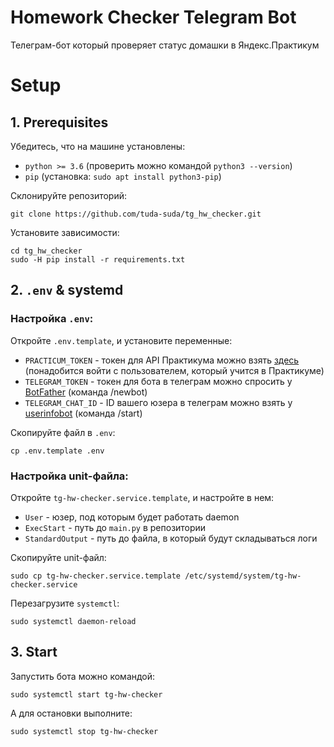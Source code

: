 # Homework Checker Telegram Bot
Телеграм-бот который проверяет статус домашки в Яндекс.Практикум

# Setup

## 1. Prerequisites
Убедитесь, что на машине установлены:

 - `python >= 3.6` (проверить можно командой `python3 --version`)
 - `pip` (установка: `sudo apt install python3-pip`)

Склонируйте репозиторий:

```
git clone https://github.com/tuda-suda/tg_hw_checker.git
```

Установите зависимости:

```
cd tg_hw_checker
sudo -H pip install -r requirements.txt
```

## 2. `.env` & systemd
### Настройка `.env`:
Откройте `.env.template`, и установите переменные:

 - `PRACTICUM_TOKEN` - токен для API Практикума можно взять [здесь](https://oauth.yandex.ru/authorize?response_type=token&client_id=1d0b9dd4d652455a9eb710d450ff456a) (понадобится войти с пользователем, который учится в Практикуме)
 - `TELEGRAM_TOKEN` - токен для бота в телеграм можно спросить у [BotFather](https://t.me/botfather) (команда /newbot)
 - `TELEGRAM_CHAT_ID` - ID вашего юзера в телеграм можно взять у [userinfobot](https://t.me/userinfobot) (команда /start)

Скопируйте файл в `.env`:
```
cp .env.template .env
```

### Настройка unit-файла:
Откройте `tg-hw-checker.service.template`, и настройте в нем:

 - `User` - юзер, под которым будет работать daemon
 - `ExecStart` - путь до `main.py` в репозитории
 - `StandardOutput` - путь до файла, в который будут складываться логи

Скопируйте unit-файл:
```
sudo cp tg-hw-checker.service.template /etc/systemd/system/tg-hw-checker.service
```
Перезагрузите `systemctl`:
```
sudo systemctl daemon-reload
```

## 3. Start
Запустить бота можно командой:
```
sudo systemctl start tg-hw-checker
```
А для остановки выполните:
```
sudo systemctl stop tg-hw-checker
```